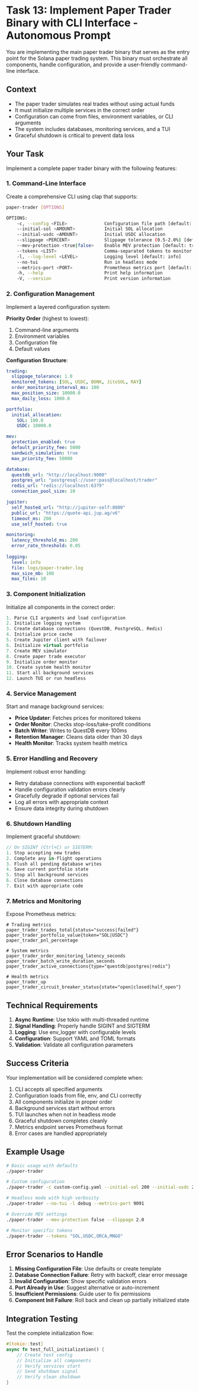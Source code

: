 # Task 13: Implement Paper Trader Binary with CLI Interface - Autonomous Prompt

You are implementing the main paper trader binary that serves as the entry point for the Solana paper trading system. This binary must orchestrate all components, handle configuration, and provide a user-friendly command-line interface.

## Context
- The paper trader simulates real trades without using actual funds
- It must initialize multiple services in the correct order
- Configuration can come from files, environment variables, or CLI arguments
- The system includes databases, monitoring services, and a TUI
- Graceful shutdown is critical to prevent data loss

## Your Task

Implement a complete paper trader binary with the following features:

### 1. Command-Line Interface
Create a comprehensive CLI using clap that supports:

```bash
paper-trader [OPTIONS]

OPTIONS:
    -c, --config <FILE>              Configuration file path [default: config.yaml]
    --initial-sol <AMOUNT>           Initial SOL allocation
    --initial-usdc <AMOUNT>          Initial USDC allocation
    --slippage <PERCENT>             Slippage tolerance (0.5-2.0%) [default: 1.0]
    --mev-protection <true|false>    Enable MEV protection [default: true]
    --tokens <LIST>                  Comma-separated tokens to monitor [default: SOL,USDC,BONK,JitoSOL,RAY]
    -l, --log-level <LEVEL>          Logging level [default: info]
    --no-tui                         Run in headless mode
    --metrics-port <PORT>            Prometheus metrics port [default: 9090]
    -h, --help                       Print help information
    -V, --version                    Print version information
```

### 2. Configuration Management
Implement a layered configuration system:

**Priority Order** (highest to lowest):
1. Command-line arguments
2. Environment variables
3. Configuration file
4. Default values

**Configuration Structure**:
```yaml
trading:
  slippage_tolerance: 1.0
  monitored_tokens: [SOL, USDC, BONK, JitoSOL, RAY]
  order_monitoring_interval_ms: 100
  max_position_size: 10000.0
  max_daily_loss: 1000.0

portfolio:
  initial_allocation:
    SOL: 100.0
    USDC: 10000.0

mev:
  protection_enabled: true
  default_priority_fee: 5000
  sandwich_simulation: true
  max_priority_fee: 50000

database:
  questdb_url: "http://localhost:9000"
  postgres_url: "postgresql://user:pass@localhost/trader"
  redis_url: "redis://localhost:6379"
  connection_pool_size: 10

jupiter:
  self_hosted_url: "http://jupiter-self:8080"
  public_url: "https://quote-api.jup.ag/v6"
  timeout_ms: 200
  use_self_hosted: true

monitoring:
  latency_threshold_ms: 200
  error_rate_threshold: 0.05
  
logging:
  level: info
  file: logs/paper-trader.log
  max_size_mb: 100
  max_files: 10
```

### 3. Component Initialization
Initialize all components in the correct order:

```rust
1. Parse CLI arguments and load configuration
2. Initialize logging system
3. Create database connections (QuestDB, PostgreSQL, Redis)
4. Initialize price cache
5. Create Jupiter client with failover
6. Initialize virtual portfolio
7. Create MEV simulator
8. Create paper trade executor
9. Initialize order monitor
10. Create system health monitor
11. Start all background services
12. Launch TUI or run headless
```

### 4. Service Management
Start and manage background services:

- **Price Updater**: Fetches prices for monitored tokens
- **Order Monitor**: Checks stop-loss/take-profit conditions
- **Batch Writer**: Writes to QuestDB every 100ms
- **Retention Manager**: Cleans data older than 30 days
- **Health Monitor**: Tracks system health metrics

### 5. Error Handling and Recovery
Implement robust error handling:

- Retry database connections with exponential backoff
- Handle configuration validation errors clearly
- Gracefully degrade if optional services fail
- Log all errors with appropriate context
- Ensure data integrity during shutdown

### 6. Shutdown Handling
Implement graceful shutdown:

```rust
// On SIGINT (Ctrl+C) or SIGTERM:
1. Stop accepting new trades
2. Complete any in-flight operations
3. Flush all pending database writes
4. Save current portfolio state
5. Stop all background services
6. Close database connections
7. Exit with appropriate code
```

### 7. Metrics and Monitoring
Expose Prometheus metrics:

```
# Trading metrics
paper_trader_trades_total{status="success|failed"}
paper_trader_portfolio_value{token="SOL|USDC"}
paper_trader_pnl_percentage

# System metrics
paper_trader_order_monitoring_latency_seconds
paper_trader_batch_write_duration_seconds
paper_trader_active_connections{type="questdb|postgres|redis"}

# Health metrics
paper_trader_up
paper_trader_circuit_breaker_status{state="open|closed|half_open"}
```

## Technical Requirements

1. **Async Runtime**: Use tokio with multi-threaded runtime
2. **Signal Handling**: Properly handle SIGINT and SIGTERM
3. **Logging**: Use env_logger with configurable levels
4. **Configuration**: Support YAML and TOML formats
5. **Validation**: Validate all configuration parameters

## Success Criteria

Your implementation will be considered complete when:
1. CLI accepts all specified arguments
2. Configuration loads from file, env, and CLI correctly
3. All components initialize in proper order
4. Background services start without errors
5. TUI launches when not in headless mode
6. Graceful shutdown completes cleanly
7. Metrics endpoint serves Prometheus format
8. Error cases are handled appropriately

## Example Usage

```bash
# Basic usage with defaults
./paper-trader

# Custom configuration
./paper-trader -c custom-config.yaml --initial-sol 200 --initial-usdc 20000

# Headless mode with high verbosity
./paper-trader --no-tui -l debug --metrics-port 9091

# Override MEV settings
./paper-trader --mev-protection false --slippage 2.0

# Monitor specific tokens
./paper-trader --tokens "SOL,USDC,ORCA,MNGO"
```

## Error Scenarios to Handle

1. **Missing Configuration File**: Use defaults or create template
2. **Database Connection Failure**: Retry with backoff, clear error message
3. **Invalid Configuration**: Show specific validation errors
4. **Port Already in Use**: Suggest alternative or auto-increment
5. **Insufficient Permissions**: Guide user to fix permissions
6. **Component Init Failure**: Roll back and clean up partially initialized state

## Integration Testing

Test the complete initialization flow:
```rust
#[tokio::test]
async fn test_full_initialization() {
    // Create test config
    // Initialize all components
    // Verify services start
    // Send shutdown signal
    // Verify clean shutdown
}
```